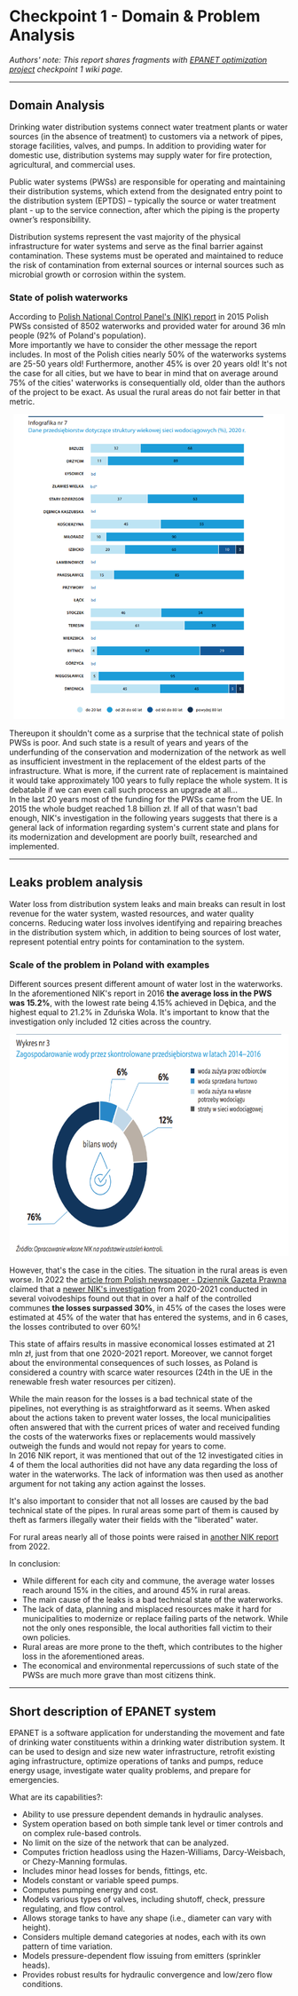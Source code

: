# Checkpoint 1 - Domain & Problem Analysis

*Authors' note: This report shares fragments with [EPANET optimization project](https://github.com/michwoj01/Computation-Intelligence---EPANET-optimization/wiki/Stage-1:-Analysis-of-the-problem-and-the-field) checkpoint 1 wiki page.*

_____

## Domain Analysis

Drinking water distribution systems connect water treatment plants or water sources (in the absence of treatment) to customers via a network of pipes, storage facilities, valves, and pumps. 
In addition to providing water for domestic use, distribution systems may supply water for fire protection, agricultural, and commercial uses.

Public water systems (PWSs) are responsible for operating and maintaining their distribution systems, which extend from the designated entry point to the distribution system (EPTDS) 
– typically the source or water treatment plant - up to the service connection, after which the piping is the property owner’s responsibility.

Distribution systems represent the vast majority of the physical infrastructure for water systems and serve as the final barrier against contamination. 
These systems must be operated and maintained to reduce the risk of contamination from external sources or internal sources such as 
microbial growth or corrosion within the system.


### State of polish waterworks
According to [Polish National Control Panel's (NIK) report](https://www.nik.gov.pl/plik/id,17663,v,artykul_16798.pdf) in 2015 Polish PWSs consisted of 8502 waterworks and 
provided water for around 36 mln people (92% of Poland's population).\
More importantly we have to consider the other message the report includes. In most of the Polish cities
nearly 50% of the waterworks systems are 25-50 years old! Furthermore, another 45% is over 20 years old! It's not the case for all cities, but we have to bear in mind
that on average around 75% of the cities' waterworks is consequentially old, older than the authors of the project to be exact. As usual the rural areas do not fair better in that metric.

<p align="center">
    <img src="images/age_of_rural_waterworks_2020.png" height="550">
</p>

Thereupon it shouldn't come as a surprise that the technical state of polish PWSs is poor. And such state is a result of years and years of the underfunding of the conservation and modernization
of the network as well as insufficient investment in the replacement of the eldest parts of the infrastructure. What is more, if the current rate of replacement is 
maintained it would take approximately 100 years to fully replace the whole system. It is debatable if we can even call such process an upgrade at all...\
In the last 20 years most of the funding for the PWSs came from the UE. In 2015 the whole budget reached 1.8 billion zł. If all of that wasn't bad enough, NIK's investigation in the following years suggests that there is a general lack of information regarding system's current state
and plans for its modernization and development are poorly built, researched and implemented.


_____

## Leaks problem analysis

Water loss from distribution system leaks and main breaks can result in lost revenue for the water system, wasted resources, and water quality concerns. 
Reducing water loss involves identifying and repairing breaches in the distribution system which, in addition to being sources of lost water, represent potential entry points for contamination to the system.


### Scale of the problem in Poland with examples

Different sources present different amount of water lost in the waterworks. In the aforementioned NIK's report in 2016 **the average loss in the PWS was 15.2%**, with the lowest rate being 4.15% achieved in Dębica, and the highest equal to 21.2% in Zduńska Wola.
 It's important to know that the investigation only included 12 cities across the country.

<p align="center">
    <img src="images/water_distribution_in_cities_2014_2016.png" height="400">
</p>

However, that's the case in the cities. The situation in the rural areas is even worse. In 2022 the [article from Polish newspaper - Dziennik Gazeta Prawna](https://serwisy.gazetaprawna.pl/samorzad/artykuly/8526291,nik-straty-wody-raport.html) claimed that
a [newer NIK's investigation](https://www.nik.gov.pl/plik/id,26438,vp,29229.pdf) from 2020-2021 conducted in several voivodeships found out that in over a half of the controlled communes **the losses surpassed 30%**, in 45% of the cases the loses were estimated at 45% of the water that has entered the systems, and
in 6 cases, the losses contributed to over 60%!

This state of affairs results in massive economical losses estimated at 21 mln zł, just from that one 2020-2021 report. Moreover, we cannot forget about the environmental consequences of such losses,
as Poland is considered a country with scarce water resources (24th in the UE in the renewable fresh water resources per citizen).

While the main reason for the losses is a bad technical state of the pipelines, not everything is as straightforward as it seems. When asked about the actions taken to prevent water losses, the local municipalities often answered that
with the current prices of water and received funding the costs of the waterworks fixes or replacements would massively outweigh the funds and would not repay for years to come.\
In 2016 NIK report, it was mentioned that out of the 12 investigated cities in 4 of them the local authorities did not have any data
regarding the loss of water in the waterworks. The lack of information was then used as another argument for not taking any action against the losses.

It's also important to consider that not all losses are caused by the bad technical state of the pipes. In rural areas some part of them is caused by theft as farmers illegally water their fields with the "liberated" water. 

For rural areas nearly all of those points were raised in [another NIK report](https://www.nik.gov.pl/aktualnosci/zmarnowane-miliardy-litrow-wody-na-wsiach.html) from 2022.

In conclusion:
* While different for each city and commune, the average water losses reach around 15% in the cities, and around 45% in rural areas.
* The main cause of the leaks is a bad technical state of the waterworks.
* The lack of data, planning and misplaced resources make it hard for municipalities to modernize or replace failing parts of the network. While not the only ones responsible, the local authorities fall victim to their own policies.
* Rural areas are more prone to the theft, which contributes to the higher loss in the aforementioned areas.
* The economical and environmental repercussions of such state of the PWSs are much more grave than most citizens think.

_____

## Short description of EPANET system

EPANET is a software application for understanding the movement and fate of drinking water constituents within a drinking water distribution system. It can be used to design and size new water infrastructure, retrofit existing aging infrastructure, optimize operations of tanks and pumps, reduce energy usage, investigate water quality problems, and prepare for emergencies.

What are its capabilities?:

* Ability to use pressure dependent demands in hydraulic analyses.
* System operation based on both simple tank level or timer controls and on complex rule-based controls.
* No limit on the size of the network that can be analyzed.
* Computes friction headloss using the Hazen-Williams, Darcy-Weisbach, or Chezy-Manning formulas.
* Includes minor head losses for bends, fittings, etc.
* Models constant or variable speed pumps.
* Computes pumping energy and cost.
* Models various types of valves, including shutoff, check, pressure regulating, and flow control.
* Allows storage tanks to have any shape (i.e., diameter can vary with height).
* Considers multiple demand categories at nodes, each with its own pattern of time variation.
* Models pressure-dependent flow issuing from emitters (sprinkler heads).
* Provides robust results for hydraulic convergence and low/zero flow conditions.